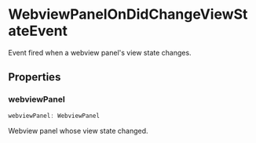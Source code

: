 # WebviewPanelOnDidChangeViewStateEvent

Event fired when a webview panel's view state changes.

## Properties

### webviewPanel

```typescript
webviewPanel: WebviewPanel
```

Webview panel whose view state changed.

[WebviewPanel]: WebviewPanel.md
